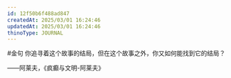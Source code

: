 ```yaml
---
id: 12f50b6f488ad847
createdAt: 2025/03/01 16:24:46
updatedAt: 2025/03/01 16:24:46
thinoType: JOURNAL
---
```

#金句 你追寻着这个故事的结局，但在这个故事之外，你又如何能找到它的结局？

——阿莱夫，《疯癫与文明-阿莱夫》